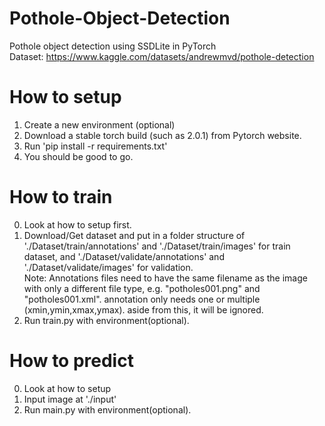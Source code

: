 # Pothole-Object-Detection
Pothole object detection using SSDLite in PyTorch<br>
Dataset: https://www.kaggle.com/datasets/andrewmvd/pothole-detection

# How to setup
1. Create a new environment (optional)
2. Download a stable torch build (such as 2.0.1) from Pytorch website.
3. Run 'pip install -r requirements.txt'
4. You should be good to go.

# How to train
0. Look at how to setup first.
1. Download/Get dataset and put in a folder structure of './Dataset/train/annotations' and './Dataset/train/images' for train dataset, and './Dataset/validate/annotations' and './Dataset/validate/images' for validation.<br>
Note: Annotations files need to have the same filename as the image with only a different file type, e.g. "potholes001.png" and "potholes001.xml". annotation only needs one or multiple (xmin,ymin,xmax,ymax). aside from this, it will be ignored.
2. Run train.py with environment(optional).

# How to predict
0. Look at how to setup
1. Input image at './input'
2. Run main.py with environment(optional).
